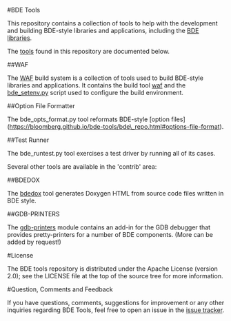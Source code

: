 #BDE Tools

This repository contains a collection of tools to help with the development and
building BDE-style libraries and applications, including the
[BDE libraries](https://github.com/bloomberg/bde).

The [tools](https://bloomberg.github.io/bde-tools/intro.html) found in this
repository are documented below.

##WAF

The [WAF](https://bloomberg.github.io/bde-tools) build system is a collection
of tools used to build BDE-style libraries and applications.  It contains the
build tool [waf](https://bloomberg.github.io/bde-tools/waf.html#quick-start)
and the [bde\_setenv.py](https://bloomberg.github.io/bde-tools/setwafenv.html)
script used to configure the build environment.

##Option File Formatter

The bde\_opts\_format.py tool reformats BDE-style [option files]\
(https://bloomberg.github.io/bde-tools/bde\_repo.html#options-file-format).

##Test Runner

The bde\_runtest.py tool exercises a test driver by running all of its cases.


Several other tools are available in the 'contrib' area:


##BDEDOX

The [bdedox](https://github.com/bloomberg/bde-tools/blob/master/contrib/bdedox)
tool generates Doxygen HTML from source code files written in BDE style.

##GDB-PRINTERS

The [gdb-printers](https://github.com/bloomberg/bde-tools/blob/master/contrib/gdb-printers) module contains an add-in for the GDB debugger that provides
pretty-printers for a number of BDE components.
(More can be added by request!)

#License

The BDE tools repository is distributed under the Apache License (version 2.0);
see the LICENSE file at the top of the source tree for more information.

#Question, Comments and Feedback

If you have questions, comments, suggestions for improvement or any other
inquiries regarding BDE Tools, feel free to open an issue in the
[issue tracker](https://github.com/bloomberg/bde-tools/issues).
